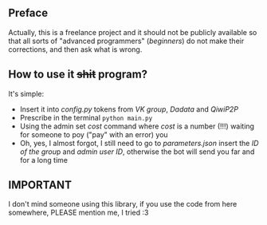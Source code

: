 ## Preface
Actually, this is a freelance project and it should not be publicly available so that all sorts of "advanced programmers" (*beginners*) do not make their corrections, and then ask what is wrong.

## How to use it ~~shit~~ program?
It's simple:
- Insert it into *config.py* tokens from *VK group*, *Dadata* and *QiwiP2P*
- Prescribe in the terminal ```python main.py```
- Using the admin set *cost* command where *cost* is a number (!!!) waiting for someone to poy ("pay" with an error) you
- Oh, yes, I almost forgot, I still need to go to *parameters.json* insert the *ID of the grou*p and *admin user ID*, otherwise the bot will send you far and for a long time

## IMPORTANT
I don't mind someone using this library, if you use the code from here somewhere, PLEASE mention me, I tried :3